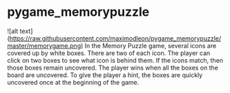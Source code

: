 # pygame_memorypuzzle
![alt text] (https://raw.githubusercontent.com/maximodleon/pygame_memorypuzzle/master/memorygame.png)
In the Memory Puzzle game, several icons are covered up by white boxes. There are two of each icon. The player can click on two boxes to see what icon is behind them. If the icons match, then those boxes remain uncovered. The player wins when all the boxes on the board are uncovered. To give the player a hint, the boxes are quickly uncovered once at the beginning of the game.
